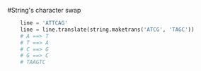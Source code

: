 #String's character swap
```python
	line = 'ATTCAG'
	line = line.translate(string.maketrans('ATCG', 'TAGC'))
	# A ==> T
	# T ==> A
	# C ==> G
	# G ==> C
	# TAAGTC
```
